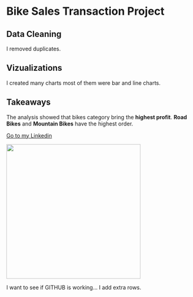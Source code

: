 # Bike Sales Transaction Project

## Data Cleaning
I removed duplicates.

## Vizualizations
I created many charts most of them were bar and line charts.

## Takeaways
The analysis showed that bikes category bring the **highest profit**.
**Road Bikes** and **Mountain Bikes** have the highest order.


<a href="https://www.linkedin.com/in/tansu-ayaz-797bb313a/">Go to my Linkedin</a>

<img src =
"https://anthonysmoak.files.wordpress.com/2016/05/37832342_s.jpg" width="350" height="auto" />


I want to see if GITHUB is working...
I add extra rows.




